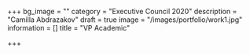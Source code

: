 +++
bg_image = ""
category = "Executive Council 2020"
description = "Camilla Abdrazakov"
draft = true
image = "/images/portfolio/work1.jpg"
information = []
title = "VP Academic"

+++
